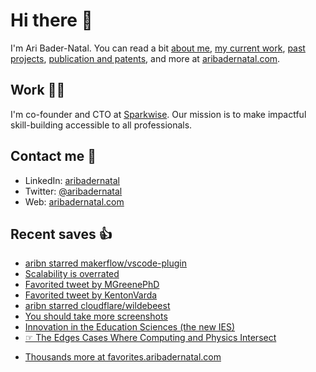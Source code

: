 # Hi there  👋

I'm Ari Bader-Natal. You can read a bit [about me](https://aribadernatal.com), [my current work](https://aribadernatal.com/projects/Sparkwise/), [past projects](https://aribadernatal.com/projects/), [publication and patents](https://aribadernatal.com/publications), and more at [aribadernatal.com](https://aribadernatal.com).

## Work  👨‍💻

I'm co-founder and CTO at [Sparkwise](https://sparkwise.co). Our mission is to make impactful skill-building accessible to all professionals.

## Contact me  💬 

- LinkedIn: [aribadernatal](https://linkedin.com/in/aribadernatal)
- Twitter: [@aribadernatal](https://twitter.com/aribadernatal)
- Web: [aribadernatal.com](https://aribadernatal.com)

## Recent saves  👍

<!--START_SECTION:feed-->
* [aribn starred makerflow&#x2F;vscode-plugin](https:&#x2F;&#x2F;favorites.aribadernatal.com&#x2F;github-favorites&#x2F;2023&#x2F;02&#x2F;aribn-starred-makerflow-vscode-plugin&#x2F;)
* [Scalability is overrated](https:&#x2F;&#x2F;favorites.aribadernatal.com&#x2F;pocket-favorites&#x2F;2023&#x2F;02&#x2F;scalability-is-overrated&#x2F;)
* [Favorited tweet by MGreenePhD](https:&#x2F;&#x2F;favorites.aribadernatal.com&#x2F;twitter-favorites&#x2F;2023&#x2F;02&#x2F;favorited-tweet-by-mgreenephd-3&#x2F;)
* [Favorited tweet by KentonVarda](https:&#x2F;&#x2F;favorites.aribadernatal.com&#x2F;twitter-favorites&#x2F;2023&#x2F;02&#x2F;favorited-tweet-by-kentonvarda&#x2F;)
* [aribn starred cloudflare&#x2F;wildebeest](https:&#x2F;&#x2F;favorites.aribadernatal.com&#x2F;github-favorites&#x2F;2023&#x2F;02&#x2F;aribn-starred-cloudflare-wildebeest&#x2F;)
* [You should take more screenshots](https:&#x2F;&#x2F;favorites.aribadernatal.com&#x2F;pocket-favorites&#x2F;2023&#x2F;02&#x2F;you-should-take-more-screenshots&#x2F;)
* [Innovation in the Education Sciences (the new IES)](https:&#x2F;&#x2F;favorites.aribadernatal.com&#x2F;pocket-favorites&#x2F;2023&#x2F;02&#x2F;innovation-in-the-education-sciences-the-new-ies&#x2F;)
* [☞ The Edges Cases Where Computing and Physics Intersect](https:&#x2F;&#x2F;favorites.aribadernatal.com&#x2F;pocket-favorites&#x2F;2023&#x2F;02&#x2F;%e2%98%9e-the-edges-cases-where-computing-and-physics-intersect&#x2F;)
<!--END_SECTION:feed-->
* [Thousands more at favorites.aribadernatal.com](https://favorites.aribadernatal.com)
